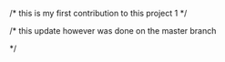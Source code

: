/*
this is my first contribution to this project 1
*/

/*
this update however was done on the master branch

*/